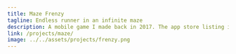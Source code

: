 ```yaml
---
title: Maze Frenzy
tagline: Endless runner in an infinite maze
description: A mobile game I made back in 2017. The app store listing is long dead, but the web version's still playable.
link: /projects/maze/
image: ../../assets/projects/frenzy.png
---
```

